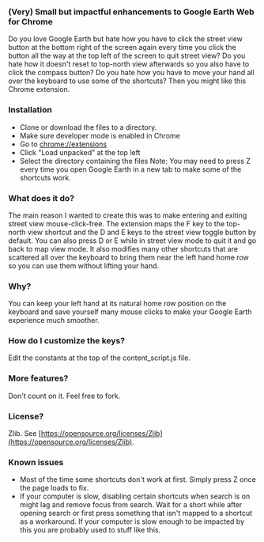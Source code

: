 ### (Very) Small but impactful enhancements to Google Earth Web for Chrome
Do you love Google Earth but hate how you have to click the street view button at the bottom right of the screen again every time you click the button all the way at the top left of the screen to quit street view? Do you hate how it doesn't reset to top-north view afterwards so you also have to click the compass button? Do you hate how you have to move your hand all over the keyboard to use some of the shortcuts? Then you might like this Chrome extension.

### Installation
* Clone or download the files to a directory.
* Make sure developer mode is enabled in Chrome
* Go to [chrome://extensions](chrome://extensions)
* Click "Load unpacked" at the top left
* Select the directory containing the files
Note: You may need to press Z every time you open Google Earth in a new tab to make some of the shortcuts work.

### What does it do?
The main reason I wanted to create this was to make entering and exiting street view mouse-click-free. The extension maps the F key to the top-north view shortcut and the D and E keys to the street view toggle button by default. You can also press D or E while in street view mode to quit it and go back to map view mode. It also modifies many other shortcuts that are scattered all over the keyboard to bring them near the left hand home row so you can use them without lifting your hand.

### Why?
You can keep your left hand at its natural home row position on the keyboard and save yourself many mouse clicks to make your Google Earth experience much smoother.

### How do I customize the keys?
Edit the constants at the top of the content_script.js file.

### More features?
Don't count on it. Feel free to fork. 

### License?
Zlib. See [https://opensource.org/licenses/Zlib](https://opensource.org/licenses/Zlib).

### Known issues
* Most of the time some shortcuts don't work at first. Simply press Z once the page loads to fix.
* If your computer is slow, disabling certain shortcuts when search is on might lag and remove focus from search. Wait for a short while after opening search or first press something that isn't mapped to a shortcut as a workaround. If your computer is slow enough to be impacted by this you are probably used to stuff like this.